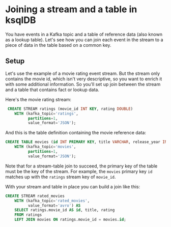 # Joining a stream and a table in ksqlDB

You have events in a Kafka topic and a table of reference data (also known as a lookup table).
Let's see how you can join each event in the stream to a piece of data in the table based on a common key.

## Setup

Let's use the example of a movie rating event stream.  But the stream only contains the movie id, which isn't very
descriptive, so you want to enrich it with some additional information.  So you'll set up join between the stream and a table that contains fact or lookup data.

Here's the movie rating stream:

```sql
 CREATE STREAM ratings (movie_id INT KEY, rating DOUBLE)
    WITH (kafka_topic='ratings', 
          partitions=1, 
          value_format='JSON');

```

And this is the table definition containing the movie reference data:

```sql
CREATE TABLE movies (id INT PRIMARY KEY, title VARCHAR, release_year INT)
    WITH (kafka_topic='movies', 
          partitions=1, 
          value_format='JSON');
```

Note that for a stream-table join to succeed, the primary key of the table must be the key of the stream.
For example, the `movies` primary key `id` matches up with the `ratings` stream key of `movie_id`.

With your stream and table in place you can build a join like this:

```sql
CREATE STREAM rated_movies
    WITH (kafka_topic='rated_movies',
          value_format='avro') AS
    SELECT ratings.movie_id AS id, title, rating
    FROM ratings
    LEFT JOIN movies ON ratings.movie_id = movies.id;
```